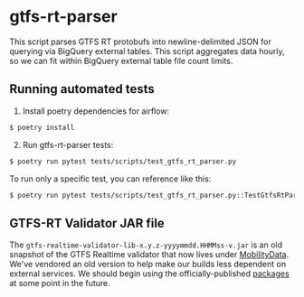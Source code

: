 # gtfs-rt-parser

This script parses GTFS RT protobufs into newline-delimited JSON for querying
via BigQuery external tables. This script aggregates data hourly, so we can fit
within BigQuery external table file count limits.


## Running automated tests

1. Install poetry dependencies for airflow:

```bash
$ poetry install
```

2. Run gtfs-rt-parser tests:

```bash
$ poetry run pytest tests/scripts/test_gtfs_rt_parser.py
```

To run only a specific test, you can reference like this:

```bash
$ poetry run pytest tests/scripts/test_gtfs_rt_parser.py::TestGtfsRtParser::test_no_vehicle_positions_for_date
```


## GTFS-RT Validator JAR file

The `gtfs-realtime-validator-lib-x.y.z-yyyymmdd.HHMMss-v.jar` is an old snapshot
of the GTFS Realtime validator that now lives under
[MobilityData](https://github.com/MobilityData/gtfs-realtime-validator).
We've vendored an old version to help make our builds less dependent on external
services. We should begin using the officially-published
[packages](https://github.com/orgs/MobilityData/packages?repo_name=gtfs-realtime-validator)
at some point in the future.
